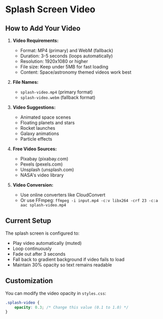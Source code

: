 # Splash Screen Video

## How to Add Your Video

1. **Video Requirements:**
   - Format: MP4 (primary) and WebM (fallback)
   - Duration: 3-5 seconds (loops automatically)
   - Resolution: 1920x1080 or higher
   - File size: Keep under 5MB for fast loading
   - Content: Space/astronomy themed videos work best

2. **File Names:**
   - `splash-video.mp4` (primary format)
   - `splash-video.webm` (fallback format)

3. **Video Suggestions:**
   - Animated space scenes
   - Floating planets and stars
   - Rocket launches
   - Galaxy animations
   - Particle effects

4. **Free Video Sources:**
   - Pixabay (pixabay.com)
   - Pexels (pexels.com)
   - Unsplash (unsplash.com)
   - NASA's video library

5. **Video Conversion:**
   - Use online converters like CloudConvert
   - Or use FFmpeg: `ffmpeg -i input.mp4 -c:v libx264 -crf 23 -c:a aac splash-video.mp4`

## Current Setup

The splash screen is configured to:
- Play video automatically (muted)
- Loop continuously
- Fade out after 3 seconds
- Fall back to gradient background if video fails to load
- Maintain 30% opacity so text remains readable

## Customization

You can modify the video opacity in `styles.css`:
```css
.splash-video {
    opacity: 0.3; /* Change this value (0.1 to 1.0) */
}
```

